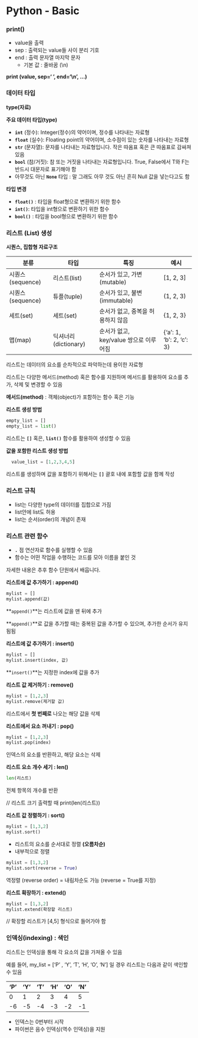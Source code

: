 # Python - Basic

### **print()**

- value을 출력
- sep : 출력되는 value들 사이 분리 기호
- end : 출력 문자열 마지막 문자
    - 기본 값 : 줄바꿈 (\n)

**print (value, sep=‘ ’, end=‘\n’, …)**

### 데이터 타입

**type(자료)**

**주요 데이터 타입(type)**

- **`int`** (정수): Integer(정수)의 약어이며, 정수를 나타내는 자료형
- **`float`** (실수): Floating point의 약어이며, 소수점이 있는 숫자를 나타내는 자료형
- **`str`** (문자열): 문자를 나타내는 자료형입니다. 작은 따옴표 혹은 큰 따옴표로 감싸져 있음
- **`bool`** (참/거짓): 참 또는 거짓을 나타내는 자료형입니다. True, False에서 T와 F는 반드시 대문자로 표기해야 함
- 아무것도 아닌 **`None`** 타입 : 말 그래도 아무 것도 아닌 흔히 Null 값을 넣는다고도 함

**타입 변경**

- **`float()`** : 타입을 float형으로 변환하기 위한 함수
- **`int()`**: 타입을 int형으로 변환하기 위한 함수
- **`bool()`** : 타입을 bool형으로 변환하기 위한 함수

### **리스트 (List) 생성**

**시퀀스, 집합형 자료구조**

| 분류 | 타입 | 특징 | 예시 |
| --- | --- | --- | --- |
| 시퀀스(sequence) | 리스트(list) | 순서가 있고, 가변(mutable) | [1, 2, 3] |
| 시퀀스(sequence) | 튜플(tuple) | 순서가 있고, 불변(immutable) | (1, 2, 3) |
| 세트(set) | 세트(set) | 순서가 없고, 중복을 허용하지 않음 | {1, 2, 3} |
| 맵(map) | 딕셔너리(dictionary) | 순서가 없고, key/value 쌍으로 이루어짐 | {‘a’: 1, ‘b’: 2, ‘c’: 3} |

리스트는 데이터의 요소를 순차적으로 파악하는데 용이한 자료형

리스트는 다양한 메서드(method) 혹은 함수를 지원하며 메서드를 활용하여 요소를 추가, 삭제 및 변경할 수 있음

**메서드(method)** : 객체(object)가 포함하는 함수 혹은 기능

**리스트 생성 방법**

```python
empty_list = []
empty_list = list()
```

리스트는 **`[]`** 혹은, **`list()`** 함수를 활용하여 생성할 수 있음

**값을 포함한 리스트 생성 방법**

```python
  value_list = [1,2,3,4,5]
```

리스트를 생성하며 값을 포함하기 위해서는 **`[]`** 괄호 내에 포함할 값을 함께 작성

### **리스트 규칙**

- list는 다양한 type의 데이터를 집합으로 가짐
- list안에 list도 허용
- list는 순서(order)의 개념이 존재

### **리스트 관련 함수**

- **`.`** 점 연산자로 함수를 실행할 수 있음
- 함수는 어떤 작업을 수행하는 코드를 모아 이름을 붙인 것

자세한 내용은 추후 함수 단원에서 배웁니다.

**리스트에 값 추가하기 : append()**

```python
mylist = []
mylist.append(값)
```

**`append()`**는 리스트에 값을 맨 뒤에 추가

**`append()`**로 값을 추가할 때는 중복된 값을 추가할 수 있으며, 추가한 순서가 유지됨됨

**리스트에 값 추가하기 : insert()**

```python
mylist = []
mylist.insert(index, 값)
```

**`insert()`**는 지정한 index에 값을 추가

**리스트 값 제거하기 : remove()**

```python
mylist = [1,2,3]
mylist.remove(제거할 값)
```

리스트에서 **첫 번째로** 나오는 해당 값을 삭제

**리스트에서 요소 꺼내기 : pop()**

```python
mylist = [1,2,3]
mylist.pop(index)
```

인덱스의 요소를 반환하고, 해당 요소는 삭제

**리스트 요소 개수 세기 : len()**

```python
len(리스트)
```

전체 항목의 개수를 반환

// 리스트 크기 출력할 때  print(len(리스트))

**리스트 값 정렬하기 : sort()**

```python
mylist = [1,3,2]
mylist.sort()
```

- 리스트의 요소를 순서대로 정렬 **(오름차순)**
- 내부적으로 정렬

```python
mylist = [1,3,2]
mylist.sort(reverse = True)
```

역정렬 (reverse order) = 내림차순도 가능 (reverse = True를 지정)

**리스트 확장하기 : extend()**

```python
mylist = [1,3,2]
mylist.extend(확장할 리스트)
```

// 확장할 리스트가 [4,5] 형식으로 들어가야 함

### **인덱싱(indexing) : 색인**

리스트는 인덱싱을 통해 각 요소의 값을 가져올 수 있음

예를 들어, my_list = [‘P’ , ‘Y’, ‘T’, ‘H’, ‘O’, ‘N’] 일 경우 리스트는 다음과 같이 색인할 수 있음

| ‘P’ | ‘Y’ | ‘T’ | ‘H’ | ‘O’ | ‘N’ |
| --- | --- | --- | --- | --- | --- |
| 0 | 1 | 2 | 3 | 4 | 5 |
| -6 | -5 | -4 | -3 | -2 | -1 |
- 인덱스는 0번부터 시작
- 파이썬은 음수 인덱싱(역수 인덱싱)을 지원
